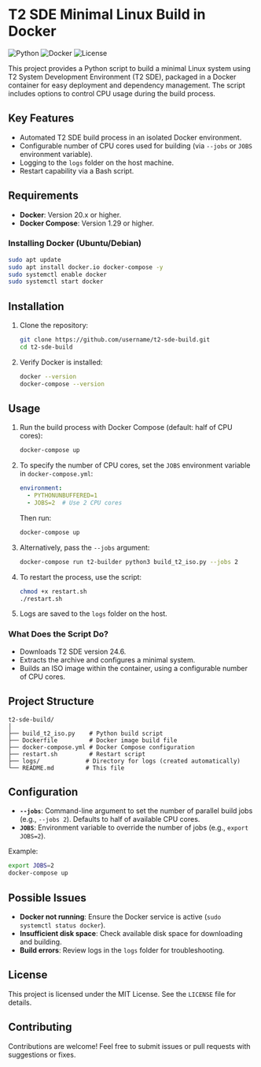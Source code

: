 # T2 SDE Minimal Linux Build in Docker

![Python](https://img.shields.io/badge/python-3.x-blue.svg)
![Docker](https://img.shields.io/badge/docker-20.x-blue.svg)
![License](https://img.shields.io/badge/license-MIT-green.svg)

This project provides a Python script to build a minimal Linux system using T2 System Development Environment (T2 SDE), packaged in a Docker container for easy deployment and dependency management. The script includes options to control CPU usage during the build process.

## Key Features

- Automated T2 SDE build process in an isolated Docker environment.
- Configurable number of CPU cores used for building (via `--jobs` or `JOBS` environment variable).
- Logging to the `logs` folder on the host machine.
- Restart capability via a Bash script.

## Requirements

- **Docker**: Version 20.x or higher.
- **Docker Compose**: Version 1.29 or higher.

### Installing Docker (Ubuntu/Debian)

```bash
sudo apt update
sudo apt install docker.io docker-compose -y
sudo systemctl enable docker
sudo systemctl start docker
```

## Installation

1. Clone the repository:
   ```bash
   git clone https://github.com/username/t2-sde-build.git
   cd t2-sde-build
   ```

2. Verify Docker is installed:
   ```bash
   docker --version
   docker-compose --version
   ```

## Usage

1. Run the build process with Docker Compose (default: half of CPU cores):
   ```bash
   docker-compose up
   ```

2. To specify the number of CPU cores, set the `JOBS` environment variable in `docker-compose.yml`:
   ```yaml
   environment:
     - PYTHONUNBUFFERED=1
     - JOBS=2  # Use 2 CPU cores
   ```
   Then run:
   ```bash
   docker-compose up
   ```

3. Alternatively, pass the `--jobs` argument:
   ```bash
   docker-compose run t2-builder python3 build_t2_iso.py --jobs 2
   ```

4. To restart the process, use the script:
   ```bash
   chmod +x restart.sh
   ./restart.sh
   ```

5. Logs are saved to the `logs` folder on the host.

### What Does the Script Do?

- Downloads T2 SDE version 24.6.
- Extracts the archive and configures a minimal system.
- Builds an ISO image within the container, using a configurable number of CPU cores.

## Project Structure

```
t2-sde-build/
│
├── build_t2_iso.py    # Python build script
├── Dockerfile         # Docker image build file
├── docker-compose.yml # Docker Compose configuration
├── restart.sh         # Restart script
├── logs/             # Directory for logs (created automatically)
└── README.md         # This file
```

## Configuration

- **`--jobs`**: Command-line argument to set the number of parallel build jobs (e.g., `--jobs 2`). Defaults to half of available CPU cores.
- **`JOBS`**: Environment variable to override the number of jobs (e.g., `export JOBS=2`).

Example:
```bash
export JOBS=2
docker-compose up
```

## Possible Issues

- **Docker not running**: Ensure the Docker service is active (`sudo systemctl status docker`).
- **Insufficient disk space**: Check available disk space for downloading and building.
- **Build errors**: Review logs in the `logs` folder for troubleshooting.

## License

This project is licensed under the MIT License. See the `LICENSE` file for details.

## Contributing

Contributions are welcome! Feel free to submit issues or pull requests with suggestions or fixes.
